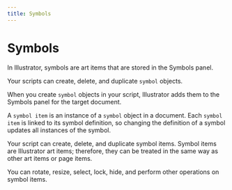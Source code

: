 ```yaml
---
title: Symbols
---
```

# Symbols

In Illustrator, symbols are art items that are stored in the Symbols panel.

Your scripts can create, delete, and duplicate `symbol` objects.

When you create `symbol` objects in your script, Illustrator adds them to the Symbols panel for the target document.

A `symbol item` is an instance of a `symbol` object in a document. Each `symbol item` is linked to its symbol definition, so changing the definition of a symbol updates all instances of the symbol.

Your script can create, delete, and duplicate symbol items. Symbol items are Illustrator art items; therefore, they can be treated in the same way as other art items or page items.

You can rotate, resize, select, lock, hide, and perform other operations on symbol items.
